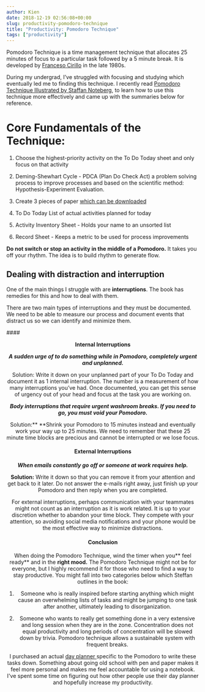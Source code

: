 ```yaml
---
author: Kien
date: 2018-12-19 02:56:08+00:00
slug: productivity-pomodoro-technique
title: "Productivity: Pomodoro Technique"
tags: ["productivity"]
---
```


Pomodoro Technique is a time management technique that allocates 25 minutes of focus to a particular task followed by a 5 minute break. It is developed by <a href="https://francescocirillo.com/pages/pomodoro-technique" target="_blank">Franceso Cirillo</a> in the late 1980s.

During my undergrad, I’ve struggled with focusing and studying which eventually led me to finding this technique. I recently read <a href="https://www.goodreads.com/book/show/7117789-pomodoro-technique-illustrated" target="_blank">Pomodoro Technique Illustrated by Staffan Noteberg</a>, to learn how to use this technique more effectively and came up with the summaries below for reference.

# Core Fundamentals of the Technique:

1. Choose the highest-priority activity on the To Do Today sheet and only focus on that activity

2) Deming-Shewhart Cycle - PDCA (Plan Do Check Act) a problem solving process to improve processes and based on the scientific method: Hypothesis-Experiment Evaluation.

3. Create 3 pieces of paper <a href="https://francescocirillo.com/products/the-pomodoro-technique-sheets" target="_blank">which can be downloaded</a>

4) To Do Today List of actual activities planned for today

5. Activity Inventory Sheet - Holds your name to an unsorted list

6) Record Sheet - Keeps a metric to be used for process improvements

**Do not switch or stop an activity in the middle of a Pomodoro.** It takes you off your rhythm. The idea is to build rhythm to generate flow.

## Dealing with distraction and interruption

One of the main things I struggle with are **interruptions**. The book has remedies for this and how to deal with them.

There are two main types of interruptions and they must be documented.  We need to be able to measure our process and document events that distract us so we can identify and minimize them.

####<center> **Internal Interruptions**

**_A sudden urge of to do something while in Pomodoro, completely urgent and unplanned._**

Solution:
Write it down on your unplanned part of your To Do Today and document it as 1 internal interruption. The number is a measurement of how many interruptions you’ve had. Once documented, you can get this sense of urgency out of your head and focus at the task you are working on.

**_Body interruptions that require urgent washroom breaks. If you need to go, you must void your Pomodoro._**

Solution:\*\*
\*\*Shrink your Pomodoro to 15 minutes instead and eventually work your way up to 25 minutes. We need to remember that these 25 minute time blocks are precious and cannot be interrupted or we lose focus.

#### <center>**External Interruptions**

**_When emails constantly go off or someone at work requires help._**

**Solution:** Write it down so that you can remove it from your attention and get back to it later. Do not answer the e-mails right away, just finish up your Pomodoro and then reply when you are completed.

For external interruptions, perhaps communication with your teammates might not count as an interruption as it is work related. It is up to your discretion whether to abandon your time block. They compete with your attention, so avoiding social media notifications and your phone would be the most effective way to minimize distractions.

#### <center>**Conclusion**

When doing the Pomodoro Technique, wind the timer when you** feel ready** and in the **right mood.** The Pomodoro Technique might not be for everyone, but I highly recommend it for those who need to find a way to stay productive. You might fall into two categories below which Steffan outlines in the book:

1. Someone who is really inspired before starting anything which might cause an overwhelming lists of tasks and might be jumping to one task after another, ultimately leading to disorganization.

2) Someone who wants to really get something done in a very extensive and long session when they are in the zone. Concentration does not equal productivity and long periods of concentration will be slowed down by trivia. Pomodoro technique allows a sustainable system with frequent breaks.

I purchased an actual <a href="https://www.intelligentchange.com/products/the-productivity-planner" target="_blank"> day planner </a>specific to the Pomodoro to write these tasks down. Something about going old school with pen and paper makes it feel more personal and makes me feel accountable for using a notebook. I've spent some time on figuring out how other people use their day planner and hopefully increase my productivity.
